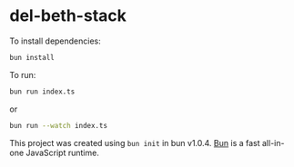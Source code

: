 # del-beth-stack

To install dependencies:

```bash
bun install
```

To run:

```bash
bun run index.ts
```

or

```bash
bun run --watch index.ts
```

This project was created using `bun init` in bun v1.0.4. [Bun](https://bun.sh) is a fast all-in-one JavaScript runtime.
